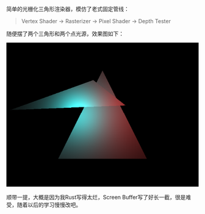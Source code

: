 简单的光栅化三角形渲染器，模仿了老式固定管线：

> Vertex Shader -> Rasterizer -> Pixel Shader -> Depth Tester

随便摆了两个三角形和两个点光源，效果图如下：

![spl_raster](./../docs/pics/02_spl_raster.png)

顺带一提，大概是因为我Rust写得太烂，Screen Buffer写了好长一截，很是难受，随着以后的学习慢慢改吧。
